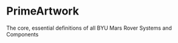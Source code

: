 PrimeArtwork
============

The core, essential definitions of all BYU Mars Rover Systems and Components

